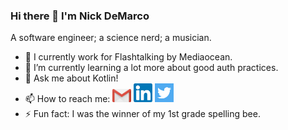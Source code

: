 ### Hi there 👋 I'm Nick DeMarco

A software engineer; a science nerd; a musician. 

- 🔭 I currently work for Flashtalking by Mediaocean.
- 🌱 I’m currently learning a lot more about good auth practices.
- 💬 Ask me about Kotlin!
- 📫 How to reach me: <a href="ndemco@gmail.com"><img src="gmail.png" width="30" heigh="30"></a> <a href="https://www.linkedin.com/in/ndemco/"><img src="linkedin.png" width="30" heigh="30"></a> <a href="https://twitter.com/nick_of_marco"><img src="twitter.png" width="30" heigh="30"></a>
- ⚡ Fun fact: I was the winner of my 1st grade spelling bee.
